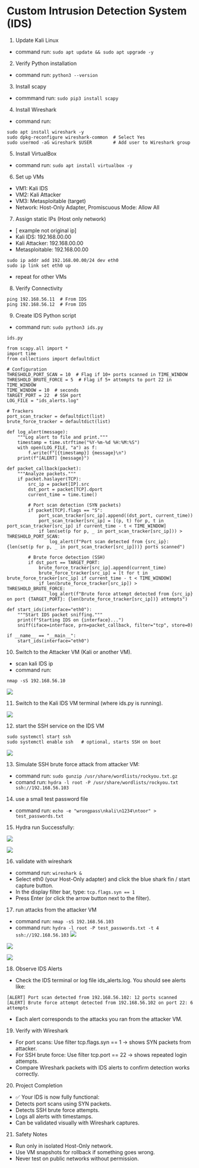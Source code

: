 # Custom Intrusion Detection System (IDS)  

1. Update Kali Linux
- command run: `sudo apt update && sudo apt upgrade -y`
2. Verify Python installation
- command run: `python3 --version`
3. Install scapy
- commmand run: `sudo pip3 install scapy`
4. Install Wireshark
- command run:
```
sudo apt install wireshark -y
sudo dpkg-reconfigure wireshark-common  # Select Yes
sudo usermod -aG wireshark $USER        # Add user to Wireshark group
```
5. Install VirtualBox
- command run: `sudo apt install virtualbox -y`

6. Set up VMs
- VM1: Kali IDS
- VM2: Kali Attacker
- VM3: Metasploitable (target)
- Network: Host-Only Adapter, Promiscuous Mode: Allow All

7. Assign static IPs (Host only network)
- [ example not original ip]
- Kali IDS: 192.168.00.00
- Kali Attacker: 192.168.00.00 
- Metasploitable: 192.168.00.00

```
sudo ip addr add 192.168.00.00/24 dev eth0
sudo ip link set eth0 up
```
- repeat for other VMs

8.  Verify Connectivity
```
ping 192.168.56.11  # From IDS
ping 192.168.56.12  # From IDS
```
9. Create IDS Python script
- command run: `sudo python3 ids.py`

```ids.py```

```
from scapy.all import *
import time
from collections import defaultdict

# Configuration
THRESHOLD_PORT_SCAN = 10  # Flag if 10+ ports scanned in TIME_WINDOW
THRESHOLD_BRUTE_FORCE = 5  # Flag if 5+ attempts to port 22 in TIME_WINDOW
TIME_WINDOW = 10  # seconds
TARGET_PORT = 22  # SSH port
LOG_FILE = "ids_alerts.log"

# Trackers
port_scan_tracker = defaultdict(list)
brute_force_tracker = defaultdict(list)

def log_alert(message):
    """Log alert to file and print."""
    timestamp = time.strftime("%Y-%m-%d %H:%M:%S")
    with open(LOG_FILE, "a") as f:
        f.write(f"[{timestamp}] {message}\n")
    print(f"[ALERT] {message}")

def packet_callback(packet):
    """Analyze packets."""
    if packet.haslayer(TCP):
        src_ip = packet[IP].src
        dst_port = packet[TCP].dport
        current_time = time.time()

        # Port scan detection (SYN packets)
        if packet[TCP].flags == "S":
            port_scan_tracker[src_ip].append((dst_port, current_time))
            port_scan_tracker[src_ip] = [(p, t) for p, t in port_scan_tracker[src_ip] if current_time - t < TIME_WINDOW]
            if len(set(p for p, _ in port_scan_tracker[src_ip])) > THRESHOLD_PORT_SCAN:
                log_alert(f"Port scan detected from {src_ip}: {len(set(p for p, _ in port_scan_tracker[src_ip]))} ports scanned")

        # Brute force detection (SSH)
        if dst_port == TARGET_PORT:
            brute_force_tracker[src_ip].append(current_time)
            brute_force_tracker[src_ip] = [t for t in brute_force_tracker[src_ip] if current_time - t < TIME_WINDOW]
            if len(brute_force_tracker[src_ip]) > THRESHOLD_BRUTE_FORCE:
                log_alert(f"Brute force attempt detected from {src_ip} on port {TARGET_PORT}: {len(brute_force_tracker[src_ip])} attempts")

def start_ids(interface="eth0"):
    """Start IDS packet sniffing."""
    print(f"Starting IDS on {interface}...")
    sniff(iface=interface, prn=packet_callback, filter="tcp", store=0)

if __name__ == "__main__":
    start_ids(interface="eth0")
```
10. Switch to the Attacker VM (Kali or another VM).
- scan kali IDS ip
- command run:

```
nmap -sS 192.168.56.10 
```
![](images/image1.png)

11. Switch to the Kali IDS VM terminal (where ids.py is running).

![](images/image2.png)

12. start the SSH service on the IDS VM

```
sudo systemctl start ssh
sudo systemctl enable ssh   # optional, starts SSH on boot

```
![](images/image3.png)

13. Simulate SSH brute force attack from attacker VM:
- command run: `sudo gunzip /usr/share/wordlists/rockyou.txt.gz`
- comand run: `hydra -l root -P /usr/share/wordlists/rockyou.txt ssh://192.168.56.103`

14. use a small test password file
- command run: `echo -e "wrongpass\nkali\n1234\ntoor" > test_passwords.txt`

15. Hydra run Successfully:

![](images/image4.png)

![](images/image5.png)

16. validate with wireshark
- command run: `wireshark &`
- Select eth0 (your Host-Only adapter) and click the blue shark fin / start capture button.
- In the display filter bar, type: `tcp.flags.syn == 1`
- Press Enter (or click the arrow button next to the filter).

17. run attacks from the attacker VM
- command run: `nmap -sS 192.168.56.103`
- command run: `hydra -l root -P test_passwords.txt -t 4 ssh://192.168.56.103`
![](images/image6.png)

![](images/image7.png)

![](images/image8.png)

18. Observe IDS Alerts

- Check the IDS terminal or log file ids_alerts.log. You should see alerts like:
```
[ALERT] Port scan detected from 192.168.56.102: 12 ports scanned
[ALERT] Brute force attempt detected from 192.168.56.102 on port 22: 6 attempts
```
- Each alert corresponds to the attacks you ran from the attacker VM.

19. Verify with Wireshark
- For port scans: Use filter tcp.flags.syn == 1 → shows SYN packets from attacker.
- For SSH brute force: Use filter tcp.port == 22 → shows repeated login attempts.
- Compare Wireshark packets with IDS alerts to confirm detection works correctly.

20. Project Completion
- ✅ Your IDS is now fully functional:
- Detects port scans using SYN packets.
- Detects SSH brute force attempts.
- Logs all alerts with timestamps.
- Can be validated visually with Wireshark captures.

21. Safety Notes
- Run only in isolated Host-Only network.
- Use VM snapshots for rollback if something goes wrong.
- Never test on public networks without permission.